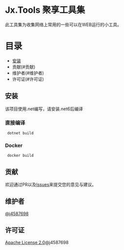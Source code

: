 # Jx.Tools 聚享工具集

此工具集为收集网络上常用的一些可以在WEB运行的小工具。

# 目录

- [安装](#安装)
- 贡献(#贡献)
- 维护者(#维护者)
- 许可证(#许可证)

## 安装

该项目使用.net编写，请安装.net6后编译

### 直接编译
```
 dotnet build
```

### Docker
```
 docker build
```

## 贡献

欢迎通过PR以及[Issues](https://github.com/j4587698/Jx.Tools/issues/new)来提交您的意见与建议。

## 维护者

[@j4587698](https://github.com/j4587698)

## 许可证

[Apache License 2.0](LICENSE)@j4587698